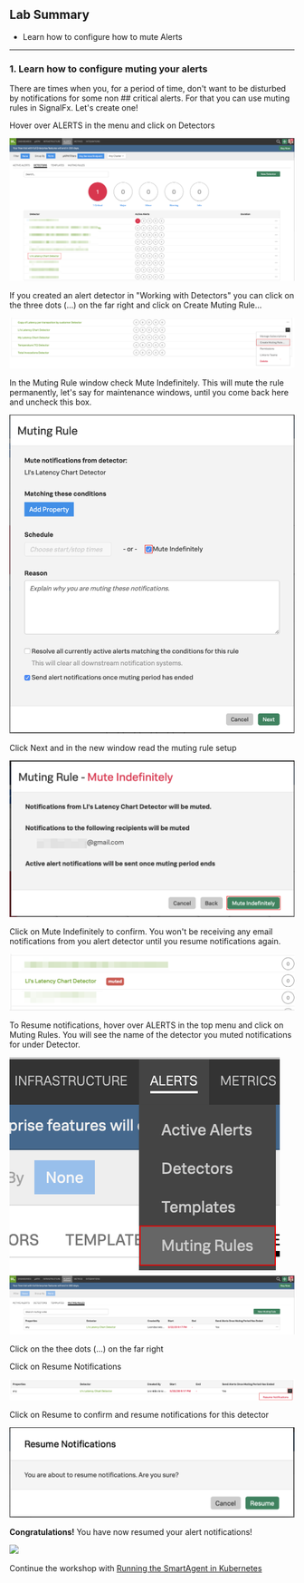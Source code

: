 ## Lab Summary
* Learn how to configure how to mute Alerts
  
---

### 1. Learn how to configure muting your alerts
There are times when you, for a period of time, don't want to be disturbed by notifications for some non ## critical alerts. For that you can use muting rules in SignalFx. Let's create one!

Hover over ALERTS in the menu and click on Detectors

![](../images/M1-l3-1.png) 

If you created an alert detector in "Working with Detectors" you can click on the three dots (...) on the far right and click on Create Muting Rule...

![](../images/M1-l3-2.png) 

In the Muting Rule window check Mute Indefinitely. This will mute the rule permanently, let's say for maintenance windows, until you come back here and uncheck this box.

![](../images/M1-l3-3.png) 

Click Next and in the new window read the muting rule setup

![](../images/M1-l3-4.png) 

Click on Mute Indefinitely to confirm. You won't be receiving any email notifications from you alert detector until you resume notifications again.

![](../images/M1-l3-5.png) 

To Resume notifications, hover over ALERTS in the top menu and click on Muting Rules. You will see the name of the detector you muted notifications for under Detector.

![](../images/M1-l3-6.png) 
![](../images/M1-l3-7.png) 

Click on the thee dots (...) on the far right 

Click on Resume Notifications

![](../images/M1-l3-8.png) 

Click on Resume to confirm and resume notifications for this detector

![](../images/M1-l3-9.png) 

**Congratulations!** You have now resumed your alert notifications!

![](../images/M1-l3-10.png) 

Continue the workshop with [Running the SmartAgent in Kubernetes](https://signalfx.github.io/app-dev-workshop/module1/k3s/)
